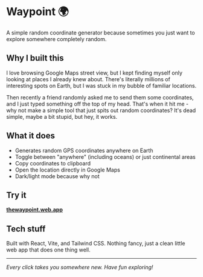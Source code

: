 # Waypoint 🌍

A simple random coordinate generator because sometimes you just want to explore somewhere completely random.

## Why I built this

I love browsing Google Maps street view, but I kept finding myself only looking at places I already knew about. There's literally millions of interesting spots on Earth, but I was stuck in my bubble of familiar locations.

Then recently a friend randomly asked me to send them some coordinates, and I just typed something off the top of my head. That's when it hit me - why not make a simple tool that just spits out random coordinates? It's dead simple, maybe a bit stupid, but hey, it works.

## What it does

- Generates random GPS coordinates anywhere on Earth
- Toggle between "anywhere" (including oceans) or just continental areas
- Copy coordinates to clipboard
- Open the location directly in Google Maps
- Dark/light mode because why not

## Try it

**[thewaypoint.web.app](https://thewaypoint.web.app)**

## Tech stuff

Built with React, Vite, and Tailwind CSS. Nothing fancy, just a clean little web app that does one thing well.

---

*Every click takes you somewhere new. Have fun exploring!*